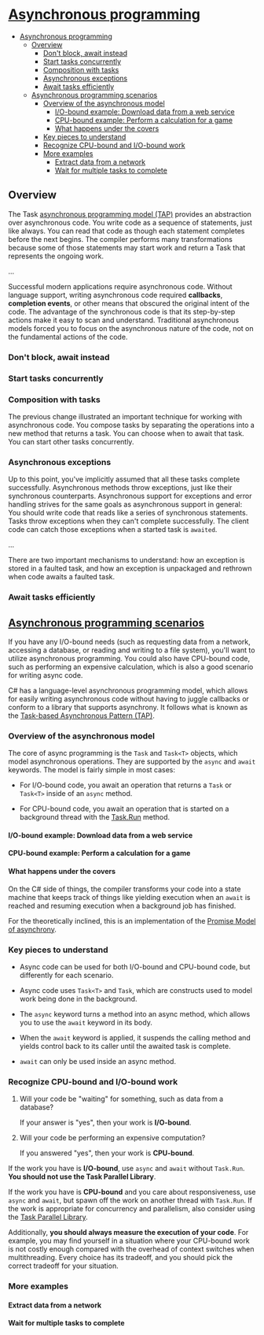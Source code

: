 # [Asynchronous programming](https://learn.microsoft.com/en-us/dotnet/csharp/asynchronous-programming/)

- [Asynchronous programming](#asynchronous-programming)
  - [Overview](#overview)
    - [Don't block, await instead](#dont-block-await-instead)
    - [Start tasks concurrently](#start-tasks-concurrently)
    - [Composition with tasks](#composition-with-tasks)
    - [Asynchronous exceptions](#asynchronous-exceptions)
    - [Await tasks efficiently](#await-tasks-efficiently)
  - [Asynchronous programming scenarios](#asynchronous-programming-scenarios)
    - [Overview of the asynchronous model](#overview-of-the-asynchronous-model)
      - [I/O-bound example: Download data from a web service](#io-bound-example-download-data-from-a-web-service)
      - [CPU-bound example: Perform a calculation for a game](#cpu-bound-example-perform-a-calculation-for-a-game)
      - [What happens under the covers](#what-happens-under-the-covers)
    - [Key pieces to understand](#key-pieces-to-understand)
    - [Recognize CPU-bound and I/O-bound work](#recognize-cpu-bound-and-io-bound-work)
    - [More examples](#more-examples)
      - [Extract data from a network](#extract-data-from-a-network)
      - [Wait for multiple tasks to complete](#wait-for-multiple-tasks-to-complete)


## Overview

The Task [asynchronous programming model (TAP)](https://learn.microsoft.com/en-us/dotnet/csharp/asynchronous-programming/task-asynchronous-programming-model) provides an abstraction over asynchronous code. You write code as a sequence of statements, just like always. You can read that code as though each statement completes before the next begins. The compiler performs many transformations because some of those statements may start work and return a Task that represents the ongoing work.

...

Successful modern applications require asynchronous code. Without language support, writing asynchronous code required **callbacks**, **completion events**, or other means that obscured the original intent of the code. The advantage of the synchronous code is that its step-by-step actions make it easy to scan and understand. Traditional asynchronous models forced you to focus on the asynchronous nature of the code, not on the fundamental actions of the code.

### Don't block, await instead

### Start tasks concurrently

### Composition with tasks

The previous change illustrated an important technique for working with asynchronous code. You compose tasks by separating the operations into a new method that returns a task. You can choose when to await that task. You can start other tasks concurrently.

### Asynchronous exceptions

Up to this point, you've implicitly assumed that all these tasks complete successfully. Asynchronous methods throw exceptions, just like their synchronous counterparts. Asynchronous support for exceptions and error handling strives for the same goals as asynchronous support in general: You should write code that reads like a series of synchronous statements. Tasks throw exceptions when they can't complete successfully. The client code can catch those exceptions when a started task is `awaited`.

...

There are two important mechanisms to understand: how an exception is stored in a faulted task, and how an exception is unpackaged and rethrown when code awaits a faulted task.

### Await tasks efficiently


## [Asynchronous programming scenarios](https://learn.microsoft.com/en-us/dotnet/csharp/asynchronous-programming/async-scenarios)

If you have any I/O-bound needs (such as requesting data from a network, accessing a database, or reading and writing to a file system), you'll want to utilize asynchronous programming. You could also have CPU-bound code, such as performing an expensive calculation, which is also a good scenario for writing async code.

C# has a language-level asynchronous programming model, which allows for easily writing asynchronous code without having to juggle callbacks or conform to a library that supports asynchrony. It follows what is known as the [Task-based Asynchronous Pattern (TAP)](https://learn.microsoft.com/en-us/dotnet/standard/asynchronous-programming-patterns/task-based-asynchronous-pattern-tap).

### Overview of the asynchronous model

The core of async programming is the `Task` and `Task<T>` objects, which model asynchronous operations. They are supported by the `async` and `await` keywords. The model is fairly simple in most cases:

- For I/O-bound code, you await an operation that returns a `Task` or `Task<T>` inside of an `async` method.

- For CPU-bound code, you await an operation that is started on a background thread with the [Task.Run](https://learn.microsoft.com/en-us/dotnet/api/system.threading.tasks.task.run) method.

#### I/O-bound example: Download data from a web service

#### CPU-bound example: Perform a calculation for a game

#### What happens under the covers

On the C# side of things, the compiler transforms your code into a state machine that keeps track of things like yielding execution when an `await` is reached and resuming execution when a background job has finished.

For the theoretically inclined, this is an implementation of the [Promise Model of asynchrony](https://en.wikipedia.org/wiki/Futures_and_promises).

### Key pieces to understand

- Async code can be used for both I/O-bound and CPU-bound code, but differently for each scenario.

- Async code uses `Task<T>` and `Task`, which are constructs used to model work being done in the background.

- The `async` keyword turns a method into an async method, which allows you to use the `await` keyword in its body.

- When the `await` keyword is applied, it suspends the calling method and yields control back to its caller until the awaited task is complete.

- `await` can only be used inside an async method.

### Recognize CPU-bound and I/O-bound work

1. Will your code be "waiting" for something, such as data from a database?

   If your answer is "yes", then your work is **I/O-bound**.

2. Will your code be performing an expensive computation?

   If you answered "yes", then your work is **CPU-bound**.

If the work you have is **I/O-bound**, use `async` and `await` without `Task.Run`. **You should not use the Task Parallel Library**.

If the work you have is **CPU-bound** and you care about responsiveness, use `async` and `await`, but spawn off the work on another thread with `Task.Run`. If the work is appropriate for concurrency and parallelism, also consider using the [Task Parallel Library](https://learn.microsoft.com/en-us/dotnet/standard/parallel-programming/task-parallel-library-tpl).

Additionally, **you should always measure the execution of your code**. For example, you may find yourself in a situation where your CPU-bound work is not costly enough compared with the overhead of context switches when multithreading. Every choice has its tradeoff, and you should pick the correct tradeoff for your situation.

### More examples

#### Extract data from a network

#### Wait for multiple tasks to complete






